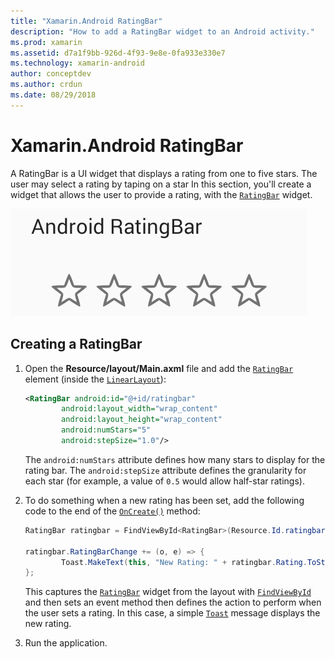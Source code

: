 ```yaml
---
title: "Xamarin.Android RatingBar"
description: "How to add a RatingBar widget to an Android activity."
ms.prod: xamarin
ms.assetid: d7a1f9bb-926d-4f93-9e8e-0fa933e330e7
ms.technology: xamarin-android
author: conceptdev
ms.author: crdun
ms.date: 08/29/2018
---
```


# Xamarin.Android RatingBar

A RatingBar is a UI widget that displays a rating from one to five stars. The user may select a rating by taping on a star
In this section, you'll create a widget that allows the user to provide a
rating, with the [`RatingBar`](xref:Android.Widget.RatingBar) widget.

![Example of a RatingBar](ratingbar-images/01-ratingbar.png)


## Creating a RatingBar

1. Open the **Resource/layout/Main.axml** file and add the
   [`RatingBar`](xref:Android.Widget.RatingBar)
   element (inside the [`LinearLayout`](xref:Android.Widget.LinearLayout)):

    ```xml
    <RatingBar android:id="@+id/ratingbar"
            android:layout_width="wrap_content"
            android:layout_height="wrap_content"
            android:numStars="5"
            android:stepSize="1.0"/>
   ```

   The `android:numStars` attribute defines how many stars to display
   for the rating bar. The `android:stepSize` attribute defines the
   granularity for each star (for example, a value of `0.5` would allow
   half-star ratings).

2. To do something when a new rating has been set, add the following
   code to the end of the
   [`OnCreate()`](xref:Android.App.Activity.OnCreate*)
   method:

    ```csharp
    RatingBar ratingbar = FindViewById<RatingBar>(Resource.Id.ratingbar);

    ratingbar.RatingBarChange += (o, e) => {
            Toast.MakeText(this, "New Rating: " + ratingbar.Rating.ToString (), ToastLength.Short).Show ();
    };
    ```

    This captures the [`RatingBar`](xref:Android.Widget.RatingBar) widget from
    the layout with [`FindViewById`](xref:Android.App.Activity.FindViewById*)
    and then sets an event method then defines the action to perform when the user
    sets a rating. In this case, a simple [`Toast`](xref:Android.Widget.Toast)
    message displays the new rating.

3. Run the application.

